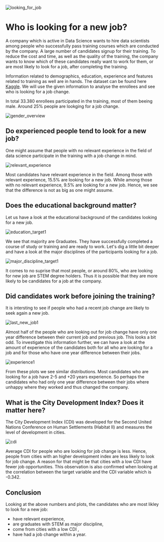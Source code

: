 ![looking_for_job](looking_for_job.jpg)
# Who is looking for a new job?

A company which is active in Data Science wants to hire data scientists among people who successfully pass training courses which are conducted by the company. A large number of candidates signup for their training. To reduce the cost and time, as well as the quality of the training, the company wants to know which of these candidates really want to work for them, or are most likely to look for a job, after completing the training.

Information related to demographics, education, experience and features related to training as well are in hands. The dataset can be found here [Kaggle](https://www.kaggle.com/arashnic/hr-analytics-job-change-of-data-scientists?select=aug_train.csv). We will use the given information to analyse the enrollees and see who is looking for a job change. 

In total 33.380 enrollees participated in the training, most of them beeing male. Around 25% people are lookging for a job change. 

![gender_overview](gender_overview.png)


## Do experienced people tend to look for a new job?

One might assume that people with no relevant experience in the field of data science participate in the training with a job change in mind. 

![relevant_experience](relevant_experience.png)


Most candidates have relevant experience in the field. Among those with relevant experience, 15.5% are looking for a new job. While among those with no relevant experience, 9.5% are looking for a new job. Hence, we see that the difference is not as big as one might assume. 


## Does the educational background matter? 
Let us have a look at the educational background of the candidates looking for a new job.

![education_target1](education_target1.png)

We see that majority are Graduates. They have successfully completed a course of study or training and are ready to work. Let's dig a little bit deeper and have a look at the major disciplines of the participants looking for a job. 


![major_discipline_target1](major_discipline_target1.png)


It comes to no suprise that most people, or around 80%, who are looking for new job are STEM degree holders. Thus it is possible that they are more likely to be candidates for a job at the company.  


## Did candidates work before joining the training? 

It is intersting to see if people who had a recent job change are likely to seek again a new job. 

![last_new_job1](last_new_job.png)

Almost half of the people who are looking out for job change have only one year difference between their current job and previous job. This looks a bit odd. To investigate this information further, we can have a look at the amount of experience of the candidates both for all who are looking for a job and for those who have one year difference between their jobs.

![experience1](experience1.png)

From these plots we see similar distributions. Most candidates who are looking for a job have 2-5 and +20 years experience. So perhaps the candidates who had only one year difference between their jobs where unhappy where they worked and thus changed the company. 

## What is the City Development Index? Does it matter here?
The City Development Index (CDI) was developed for the Second United Nations Conference on Human Settlements (Habitat II) and measures the level of development in cities. 

![cdi](cdi.png)

 Average CDI for people who are looking for job change is less. Hence, people from cities with an higher development index are less likely to look for job change. A reason for that might be that cities with a low CDI have fewer job opportunities. This observation is also confirmed when looking at the correlation between the target variable and the CDI variable which is -0.342. 

 ## Conclusion

Looking at the above numbers and plots, the candidates who are most likley to look for a new job: 
- have relevant experience,
- are graduates with STEM as major discipline,
- come from cities with a low CDI ,
- have had a job change within a year.
